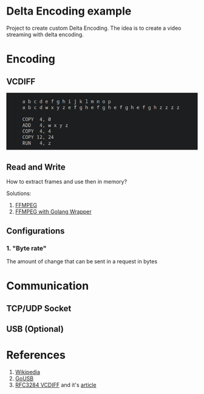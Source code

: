 # Delta Encoding example

Project to create custom Delta Encoding. The idea is to create a video streaming with delta encoding.

# Encoding


## VCDIFF

![VCDIFF](./vcdiff_example.png) 

## Read and Write

How to extract frames and use then in memory?

Solutions:
  1. [FFMPEG](https://stackoverflow.com/questions/10957412/fastest-way-to-extract-frames-using-ffmpeg) 
  2. [FFMPEG with Golang Wrapper](https://github.com/u2takey/ffmpeg-go?tab=readme-ov-file#task-frame-from-video) 

## Configurations

### 1. "Byte rate"

The amount of change that can be sent in a request in bytes

# Communication

## TCP/UDP Socket

## USB (Optional)

# References

1. [Wikipedia](https://en.wikipedia.org/wiki/Delta_encoding)
2. [GoUSB](https://github.com/google/gousb)
3. [RFC3284 VCDIFF](https://datatracker.ietf.org/doc/html/rfc3284#section-3) and it's [article](https://www.cs.brandeis.edu/~dilant/cs175/%5BSiying-Dong%5D.pdf)
